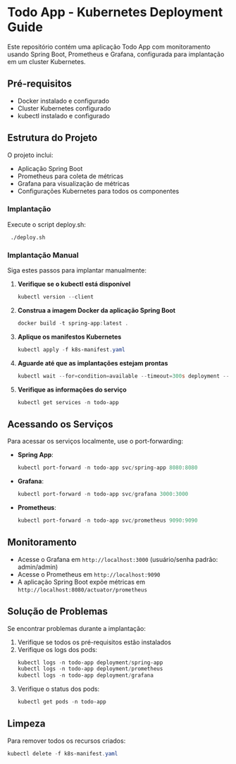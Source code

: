# Todo App - Kubernetes Deployment Guide

Este repositório contém uma aplicação Todo App com monitoramento usando Spring Boot, Prometheus e Grafana, configurada para implantação em um cluster Kubernetes.

## Pré-requisitos

- Docker instalado e configurado
- Cluster Kubernetes configurado
- kubectl instalado e configurado

## Estrutura do Projeto

O projeto inclui:

- Aplicação Spring Boot
- Prometheus para coleta de métricas
- Grafana para visualização de métricas
- Configurações Kubernetes para todos os componentes

### Implantação

Execute o script deploy.sh:

  ```
   ./deploy.sh
  ```

### Implantação Manual

Siga estes passos para implantar manualmente:

1. **Verifique se o kubectl está disponível**
   ```powershell
   kubectl version --client
   ```

2. **Construa a imagem Docker da aplicação Spring Boot**
   ```powershell
   docker build -t spring-app:latest .
   ```

3. **Aplique os manifestos Kubernetes**
   ```powershell
   kubectl apply -f k8s-manifest.yaml
   ```

4. **Aguarde até que as implantações estejam prontas**
   ```powershell
   kubectl wait --for=condition=available --timeout=300s deployment --all -n todo-app
   ```

5. **Verifique as informações do serviço**
   ```powershell
   kubectl get services -n todo-app
   ```

## Acessando os Serviços

Para acessar os serviços localmente, use o port-forwarding:

- **Spring App**:
  ```powershell
  kubectl port-forward -n todo-app svc/spring-app 8080:8080
  ```

- **Grafana**:
  ```powershell
  kubectl port-forward -n todo-app svc/grafana 3000:3000
  ```

- **Prometheus**:
  ```powershell
  kubectl port-forward -n todo-app svc/prometheus 9090:9090
  ```

## Monitoramento

- Acesse o Grafana em `http://localhost:3000` (usuário/senha padrão: admin/admin)
- Acesse o Prometheus em `http://localhost:9090`
- A aplicação Spring Boot expõe métricas em `http://localhost:8080/actuator/prometheus`

## Solução de Problemas

Se encontrar problemas durante a implantação:

1. Verifique se todos os pré-requisitos estão instalados
2. Verifique os logs dos pods:
   ```powershell
   kubectl logs -n todo-app deployment/spring-app
   kubectl logs -n todo-app deployment/prometheus
   kubectl logs -n todo-app deployment/grafana
   ```
3. Verifique o status dos pods:
   ```powershell
   kubectl get pods -n todo-app
   ```

## Limpeza

Para remover todos os recursos criados:

```powershell
kubectl delete -f k8s-manifest.yaml
```